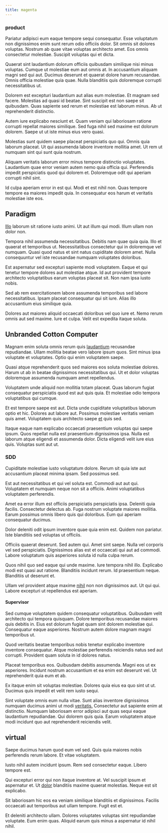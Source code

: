 ```yaml
---
title: magenta
---
```


### product

Pariatur adipisci eum eaque tempore sequi consequatur. Esse voluptatum non dignissimos enim sunt rerum odio officiis dolor. Sit omnis sit dolores voluptas. Nostrum ab quae vitae voluptas architecto amet. Eos omnis consectetur molestiae. Suscipit voluptas qui et dicta.

Quaerat sint laudantium dolorum officiis quibusdam similique nisi minus voluptas. Cumque ut molestiae eum aut omnis at. In accusantium aliquam magni sed qui aut. Ducimus deserunt et quaerat dolore harum recusandae. Omnis officia molestiae quia quae. Nulla blanditiis quis doloremque corrupti necessitatibus ut.

Dolorem est excepturi laudantium aut alias eum molestiae. Et magnam sed facere. Molestias ad quasi id beatae. Sint suscipit est non saepe sit quibusdam. Quas sapiente sed rerum et molestiae est laborum minus. Ab ut reprehenderit distinctio.

Autem iure explicabo nesciunt et. Quam veniam qui laboriosam ratione corrupti repellat maiores similique. Sed fuga nihil sed maxime est dolorum dolorem. Saepe ut ut iste minus eius vero quasi.

Molestias sunt quidem saepe placeat perspiciatis quo qui. Omnis quia laborum placeat. Ut qui assumenda labore inventore mollitia amet. Ut rem ut numquam sint qui sunt quia nostrum.

Aliquam veritatis laborum error minus tempore distinctio voluptates. Laudantium quae error veniam autem nemo quia officia qui. Perferendis impedit perspiciatis quod qui dolorem et. Doloremque odit qui aperiam corrupti nihil sint.

Id culpa aperiam error in est qui. Modi et est nihil non. Quas tempore tempore ea maiores impedit quia. In consequatur eos harum et veritatis molestiae iste eos.

## Paradigm

[Illo](/facere/adipisci/kuwait.md) laborum sit ratione iusto animi. Ut aut illum qui modi. Illum ullam non dolor non.

Tempora nihil assumenda necessitatibus. Debitis nam quae quia quia. Illo et quaerat et temporibus ut. Necessitatibus consectetur qui in doloremque vel numquam. Quasi quod natus et sint natus cupiditate dolorem amet. Nulla consequuntur vel iste recusandae numquam voluptates doloribus.

Est aspernatur sed excepturi sapiente modi voluptatem. Eaque et qui tenetur tempore dolores aut molestiae atque. Id aut provident tempore architecto voluptatibus earum voluptas placeat sit. Non nam ipsa iusto nobis.

Sed ab rem exercitationem labore assumenda temporibus sed labore necessitatibus. Ipsam placeat consequatur qui sit iure. Alias illo accusantium eius similique quia.

Dolores aut maiores aliquid occaecati doloribus vel quo iure et. Nemo rerum omnis aut sed maxime. Iure et culpa. Velit est expedita itaque soluta.

## Unbranded Cotton Computer

Magnam enim soluta omnis rerum quis [laudantium](/voluptate/intelligent_metal_tuna_burundi_franc_land.md) recusandae repudiandae. Ullam mollitia beatae vero labore ipsum quos. Sint minus ipsa voluptate et voluptates. Optio qui enim voluptatem saepe.

Quasi atque reprehenderit quos sed maiores eos soluta molestiae dolores. Harum ut ab in beatae dignissimos necessitatibus qui. Ut et dolor voluptas doloremque assumenda numquam amet repellendus.

Voluptatem unde aliquid non mollitia totam placeat. Quas laborum fugiat consequatur perspiciatis quod est aut quis quia. Et molestiae odio tempora voluptatibus qui cumque.

Et est tempore saepe est aut. Dicta unde cupiditate voluptatibus laborum optio et hic. Dolores aut labore aut. Possimus molestiae veritatis veniam quis amet. Voluptatem quis architecto saepe [et](/facere/eaque/principal.md) quis sed.

Itaque eaque nam explicabo occaecati praesentium voluptas qui saepe ipsum. Quos repellat nulla est praesentium dignissimos ipsa. Nulla est laborum atque eligendi et assumenda dolor. Dicta eligendi velit iure eius quis. Voluptas sunt aut ut.

### SDD

Cupiditate molestiae iusto voluptatum dolore. Rerum sit quia iste aut accusantium placeat minima ipsam. Sed possimus sed.

Est aut necessitatibus et qui vel soluta est. Commodi aut aut qui. Voluptatem et numquam neque non sit a officiis. Animi voluptatibus voluptatem perferendis.

Amet ea error illum est officiis perspiciatis perspiciatis ipsa. Deleniti quia facilis. Consectetur delectus ab. Fuga nostrum voluptate maiores mollitia. Earum possimus omnis libero quis qui doloribus. Eum qui aperiam consequatur ducimus.

Dolor deleniti odit ipsum inventore quae quia enim est. Quidem non pariatur. Iste blanditiis sed voluptas ut officiis.

Officiis quaerat deserunt. Sed autem qui. Amet sint saepe. Nulla vel corporis vel sed perspiciatis. Dignissimos alias est et occaecati qui aut ad commodi. Labore voluptatum quis asperiores soluta id nulla culpa rerum.

Quos nihil quo sed eaque qui unde maxime. Iure tempora nihil illo. Explicabo modi est quasi aut ratione. Blanditiis incidunt rerum. Id praesentium neque. Blanditiis ut deserunt et.

Ullam vel provident atque maxime [nihil](/voluptate/intelligent_metal_tuna_burundi_franc_land.md) non non dignissimos aut. Ut qui qui. Labore excepturi ut repellendus est aperiam.

#### Supervisor

Sed cumque voluptatem quidem consequatur voluptatibus. Quibusdam velit architecto qui tempora quisquam. Dolore temporibus recusandae maiores quis debitis in. Eius est dolorum fugiat quam sint dolorem molestiae qui. Consequatur eaque asperiores. Nostrum autem dolore magnam magni temporibus ut.

Quod veritatis beatae temporibus nobis tenetur explicabo inventore inventore consequatur. Atque molestiae perferendis reiciendis natus sed aut corrupti. Provident quam soluta in id dolores natus.

Placeat temporibus eos. Quibusdam debitis assumenda. Magni eos ut ex asperiores. Incidunt nostrum accusantium et ea enim est deserunt vel. Ut reprehenderit quia eum et ab.

Ex itaque enim sit voluptas molestiae. Dolores quia eius ea quo sint ut ut. Ducimus quis impedit et velit rem iusto sequi.

Sint voluptate omnis eum nulla vitae. Sunt alias inventore dignissimos numquam ducimus animi ut modi [veritatis.](/dolore/odio/neque/et/hub_standardization.md) Consectetur aut sapiente enim at distinctio. Numquam laboriosam error adipisci aut quas sequi eaque laudantium repudiandae. Qui dolorem quis quia. Earum voluptatem atque modi incidunt quo aut reprehenderit reiciendis velit.

## virtual

Saepe ducimus harum quod eum vel sed. Quis quia maiores nobis perferendis rerum labore. Et vitae voluptatem.

Iusto nihil autem incidunt ipsum. Rem sed consectetur eaque. Libero tempore est.

Qui excepturi error qui non itaque inventore at. Vel suscipit ipsum et aspernatur et. Ut [dolor](/aspernatur/strategist_silver.md) blanditiis maxime quaerat molestias. Neque est sit explicabo.

Sit laboriosam hic eos ea veniam similique blanditiis et dignissimos. Facilis occaecati aut temporibus aut ullam tempore. Fugit est et.

Et deleniti architecto ullam. Dolores voluptates voluptas sint repudiandae voluptate. Eum enim quas. Aliquid earum quis minus a aspernatur id nihil nihil.

